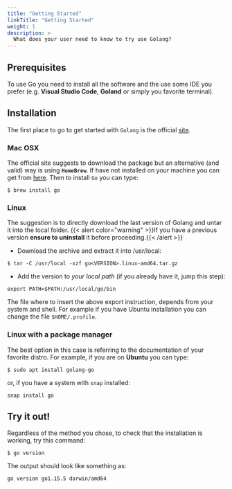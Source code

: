 ```yaml
---
title: "Getting Started"
linkTitle: "Getting Started"
weight: 1
description: >
  What does your user need to know to try use Golang?
---
```



## Prerequisites

To use Go you need to install all the software and the use some IDE you prefer (e.g. **Visual Studio Code**, **Goland** or simply you favorite terminal).

## Installation

The first place to go to get started with `Golang` is the official [site](https://golang.org/doc/install).

### Mac OSX

The official site suggests to download the package but an alternative (and valid) way is using **`HomeBrew`**. If have not installed on your machine you can get from [here](https://brew.sh/index_it).
Then to install `Go` you can type:

```
$ brew install go
```

### Linux

The suggestion is to directly download the last version of Golang and untar it into the local folder.
{{< alert color="warning" >}}If you have a previous version **ensure to uninstall** it before proceeding.{{< /alert >}}

* Download the archive and extract it into /usr/local:

```
$ tar -C /usr/local -xzf go<VERSION>.linux-amd64.tar.gz
```

* Add the version to *your local path* (if you already have it, jump this step):
  
```
export PATH=$PATH:/usr/local/go/bin
```

The file where to insert the above export instruction, depends from your system and shell.
For example if you have Ubuntu installation you can change the file `$HOME/.profile`.

### Linux with a package manager

The best option in this case is referring to the documentation of your favorite distro. For example, if you are on **Ubuntu** you can type:
```
$ sudo apt install golang-go
```
or, if you have a system with `snap` installed:
```
snap install go
```

## Try it out!

Regardless of the method you chose, to check that the installation is working, try this command:
```
$ go version
```
The output should look like something as:
```
go version go1.15.5 darwin/amd64
```
